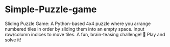 # Simple-Puzzle-game
Sliding Puzzle Game: A Python-based 4x4 puzzle where you arrange numbered tiles in order by sliding them into an empty space. Input row/column indices to move tiles. A fun, brain-teasing challenge! 🧩 Play and solve it! 
